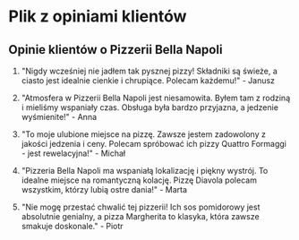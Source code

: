 # Plik z opiniami klientów 

## Opinie klientów o Pizzerii Bella Napoli

1. "Nigdy wcześniej nie jadłem tak pysznej pizzy! Składniki są świeże, a ciasto jest idealnie cienkie i chrupiące. Polecam każdemu!" - Janusz

2. "Atmosfera w Pizzerii Bella Napoli jest niesamowita. Byłem tam z rodziną i mieliśmy wspaniały czas. Obsługa była bardzo przyjazna, a jedzenie wyśmienite!" - Anna

3. "To moje ulubione miejsce na pizzę. Zawsze jestem zadowolony z jakości jedzenia i ceny. Polecam spróbować ich pizzy Quattro Formaggi - jest rewelacyjna!" - Michał

4. "Pizzeria Bella Napoli ma wspaniałą lokalizację i piękny wystrój. To idealne miejsce na romantyczną kolację. Pizzę Diavola polecam wszystkim, którzy lubią ostre dania!" - Marta

5. "Nie mogę przestać chwalić tej pizzerii! Ich sos pomidorowy jest absolutnie genialny, a pizza Margherita to klasyka, która zawsze smakuje doskonale." - Piotr
